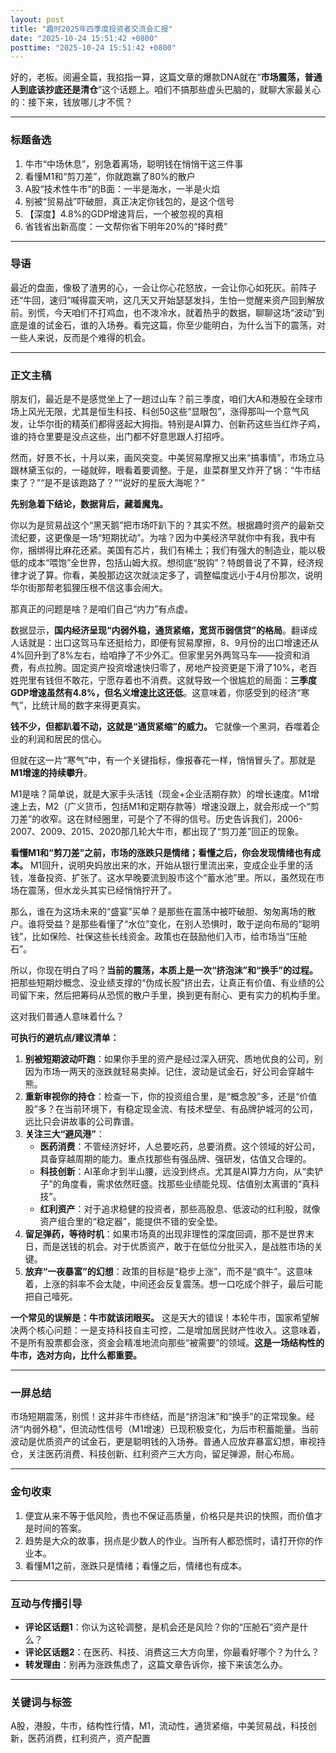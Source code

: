 ```yaml
---
layout: post
title: "趣时2025年四季度投资者交流会汇报"
date: "2025-10-24 15:51:42 +0800"
posttime: "2025-10-24 15:51:42 +0800"
---
```


好的，老板。阅遍全篇，我掐指一算，这篇文章的爆款DNA就在“**市场震荡，普通人到底该抄底还是清仓**”这个话题上。咱们不搞那些虚头巴脑的，就聊大家最关心的：接下来，钱放哪儿才不慌？

---

### **标题备选**

1.  牛市“中场休息”，别急着离场，聪明钱在悄悄干这三件事
2.  看懂M1和“剪刀差”，你就跑赢了80%的散户
3.  A股“技术性牛市”的B面：一半是海水，一半是火焰
4.  别被“贸易战”吓破胆，真正决定你钱包的，是这个信号
5.  【深度】4.8%的GDP增速背后，一个被忽视的真相
6.  省钱省出新高度：一文帮你省下明年20%的“择时费”

---

### **导语**

最近的盘面，像极了渣男的心，一会让你心花怒放，一会让你心如死灰。前阵子还“牛回，速归”喊得震天响，这几天又开始瑟瑟发抖，生怕一觉醒来资产回到解放前。别慌，今天咱们不打鸡血，也不泼冷水，就着热乎的数据，聊聊这场“波动”到底是谁的试金石，谁的入场券。看完这篇，你至少能明白，为什么当下的震荡，对一些人来说，反而是个难得的机会。

---

### **正文主稿**

朋友们，最近是不是感觉坐上了一趟过山车？前三季度，咱们大A和港股在全球市场上风光无限，尤其是恒生科技、科创50这些“显眼包”，涨得那叫一个意气风发，让华尔街的精英们都得竖起大拇指。特别是AI算力、创新药这些当红炸子鸡，谁的持仓里要是没点这些，出门都不好意思跟人打招呼。

然而，好景不长，十月以来，画风突变。中美贸易摩擦又出来“搞事情”，市场立马跟林黛玉似的，一碰就碎，眼看着要调整。于是，韭菜群里又炸开了锅：“牛市结束了？”“是不是该跑路了？”“说好的星辰大海呢？”

**先别急着下结论，数据背后，藏着魔鬼。**

你以为是贸易战这个“黑天鹅”把市场吓趴下的？其实不然。根据趣时资产的最新交流纪要，这更像是一场“短期扰动”。为啥？因为中美经济早就你中有我，我中有你，捆绑得比麻花还紧。美国有芯片，我们有稀土；我们有强大的制造业，能以极低的成本“喂饱”全世界，包括山姆大叔。想彻底“脱钩”？特朗普说了不算，经济规律才说了算。你看，美股那边这次就淡定多了，调整幅度远小于4月份那次，说明华尔街那帮老狐狸压根不信这事会闹大。

那真正的问题是啥？是咱们自己“内力”有点虚。

数据显示，**国内经济呈现“内弱外稳，通货紧缩，宽货币弱信贷”的格局**。翻译成人话就是：出口这驾马车还挺给力，即便有贸易摩擦，8、9月份的出口增速还从4%回升到了8%左右，给咱挣了不少外汇。但家里另外两驾马车——投资和消费，有点拉胯。固定资产投资增速快归零了，房地产投资更是下滑了10%，老百姓兜里有钱但不敢花，宁愿存着也不消费。这就导致一个很尴尬的局面：**三季度GDP增速虽然有4.8%，但名义增速比这还低**。这意味着，你感受到的经济“寒气”，比统计局的数字来得更真实。

**钱不少，但都趴着不动，这就是“通货紧缩”的威力。** 它就像一个黑洞，吞噬着企业的利润和居民的信心。

但就在这一片“寒气”中，有一个关键指标，像报春花一样，悄悄冒头了。那就是**M1增速的持续攀升**。

M1是啥？简单说，就是大家手头活钱（现金+企业活期存款）的增长速度。M1增速上去，M2（广义货币，包括M1和定期存款等）增速没跟上，就会形成一个“剪刀差”的收窄。这在财经圈里，可是个了不得的信号。历史告诉我们，2006-2007、2009、2015、2020那几轮大牛市，都出现了“剪刀差”回正的现象。

**看懂M1和“剪刀差”之前，市场的涨跌只是情绪；看懂之后，你会发现情绪也有成本。** M1回升，说明央妈放出来的水，开始从银行里流出来，变成企业手里的活钱，准备投资、扩张了。这水早晚要流到股市这个“蓄水池”里。所以，虽然现在市场在震荡，但水龙头其实已经悄悄拧开了。

那么，谁在为这场未来的“盛宴”买单？是那些在震荡中被吓破胆、匆匆离场的散户。谁将受益？是那些看懂了“水位”变化，在别人恐惧时，敢于逆向布局的“聪明钱”，比如保险、社保这些长线资金。政策也在鼓励他们入市，给市场当“压舱石”。

所以，你现在明白了吗？**当前的震荡，本质上是一次“挤泡沫”和“换手”的过程。** 把那些短期炒概念、没业绩支撑的“伪成长股”挤出去，让真正有价值、有业绩的公司留下来，然后把筹码从恐慌的散户手里，换到更有耐心、更有实力的机构手里。

这对我们普通人意味着什么？

**可执行的避坑点/建议清单：**

1.  **别被短期波动吓跑**：如果你手里的资产是经过深入研究、质地优良的公司，别因为市场一两天的涨跌就轻易卖掉。记住，波动是试金石，好公司会穿越牛熊。
2.  **重新审视你的持仓**：检查一下，你的投资组合里，是“概念股”多，还是“价值股”多？在当前环境下，有稳定现金流、有技术壁垒、有品牌护城河的公司，远比只会讲故事的公司靠谱。
3.  **关注三大“避风港”**：
    *   **医药消费**：不管经济好坏，人总要吃药，总要消费。这个领域的好公司，具备穿越周期的能力。重点找那些有强品牌、强研发，估值又合理的。
    *   **科技创新**：AI革命才到半山腰，远没到终点。尤其是AI算力方向，从“卖铲子”的角度看，需求依然旺盛。找那些业绩能兑现、估值别太离谱的“真科技”。
    *   **红利资产**：对于追求稳健的投资者，那些高股息、低波动的红利股，就像资产组合里的“稳定器”，能提供不错的安全垫。
4.  **留足弹药，等待时机**：如果市场真的出现非理性的深度回调，那不是世界末日，而是送钱的机会。对于优质资产，敢于在低位分批买入，是战胜市场的关键。
5.  **放弃“一夜暴富”的幻想**：政策的目标是“稳步上涨”，而不是“疯牛”。这意味着，上涨的斜率不会太陡，中间还会反复震荡。想一口吃成个胖子，最后可能把自己噎死。

**一个常见的误解是：牛市就该闭眼买。** 这是天大的错误！本轮牛市，国家希望解决两个核心问题：一是支持科技自主可控，二是增加居民财产性收入。这意味着，不是所有股票都会涨，资金会精准地流向那些“被需要”的领域。**这是一场结构性的牛市，选对方向，比什么都重要。**

---

### **一屏总结**

市场短期震荡，别慌！这并非牛市终结，而是“挤泡沫”和“换手”的正常现象。经济“内弱外稳”，但流动性信号（M1增速）已现积极变化，为后市积蓄能量。当前波动是优质资产的试金石，更是聪明钱的入场券。普通人应放弃暴富幻想，审视持仓，关注医药消费、科技创新、红利资产三大方向，留足弹源，耐心布局。

---

### **金句收束**

1.  便宜从来不等于低风险，贵也不保证高质量，价格只是共识的快照，而价值才是时间的答案。
2.  趋势是大众的故事，拐点是少数人的作业。当所有人都恐慌时，请打开你的作业本。
3.  看懂M1之前，涨跌只是情绪；看懂之后，情绪也有成本。

---

### **互动与传播引导**

*   **评论区话题1**：你认为这轮调整，是机会还是风险？你的“压舱石”资产是什么？
*   **评论区话题2**：在医药、科技、消费这三大方向里，你最看好哪个？为什么？
*   **转发理由**：别再为涨跌焦虑了，这篇文章告诉你，接下来该怎么办。

---

### **关键词与标签**

A股，港股，牛市，结构性行情，M1，流动性，通货紧缩，中美贸易战，科技创新，医药消费，红利资产，资产配置
